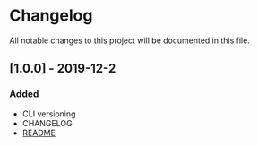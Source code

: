 # Changelog

All notable changes to this project will be documented in this file.

## [1.0.0] - 2019-12-2

### Added

- CLI versioning
- CHANGELOG
- [README](https://github.com/DavidLazic/manga-scraper-cli/blob/master/README.md)